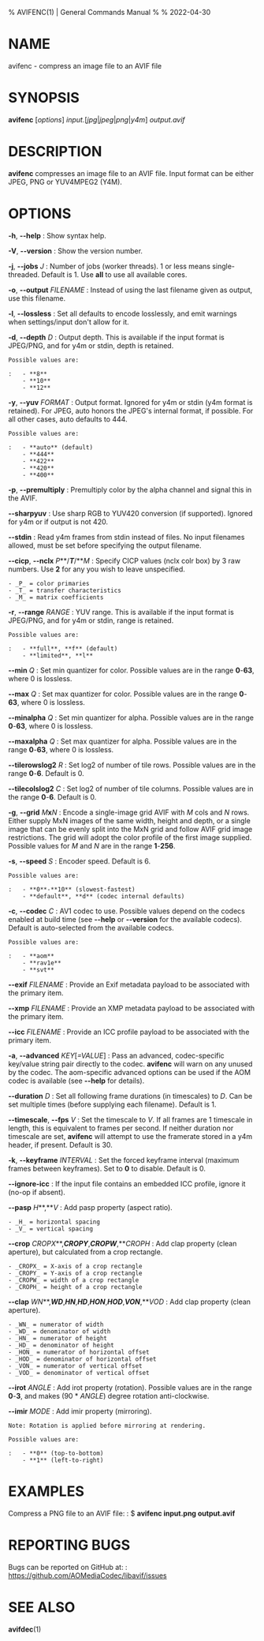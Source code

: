 % AVIFENC(1) | General Commands Manual
%
% 2022-04-30

<!--
This man page is written in pandoc's Markdown.
See: https://pandoc.org/MANUAL.html#pandocs-markdown
-->

# NAME

avifenc - compress an image file to an AVIF file

# SYNOPSIS

**avifenc** [_options_] _input._[_jpg_|_jpeg_|_png_|_y4m_] _output.avif_

# DESCRIPTION

**avifenc** compresses an image file to an AVIF file.
Input format can be either JPEG, PNG or YUV4MPEG2 (Y4M).

# OPTIONS

**-h**, **\--help**
:   Show syntax help.

**-V**, **\--version**
:   Show the version number.

**-j**, **\--jobs** _J_
:   Number of jobs (worker threads).
    1 or less means single-threaded.
    Default is 1.
    Use **all** to use all available cores.

**-o**, **\--output** _FILENAME_
:   Instead of using the last filename given as output, use this filename.

**-l**, **\--lossless**
:   Set all defaults to encode losslessly, and emit warnings when
    settings/input don't allow for it.

**-d**, **\--depth** _D_
:   Output depth.
    This is available if the input format is JPEG/PNG, and for y4m or stdin,
    depth is retained.

    Possible values are:

    :   - **8**
        - **10**
        - **12**

**-y**, **\--yuv** _FORMAT_
:   Output format.
    Ignored for y4m or stdin (y4m format is retained).
    For JPEG, auto honors the JPEG's internal format, if possible.
    For all other cases, auto defaults to 444.

    Possible values are:

    :   - **auto** (default)
        - **444**
        - **422**
        - **420**
        - **400**

**-p**, **\--premultiply**
:   Premultiply color by the alpha channel and signal this in the AVIF.

**\--sharpyuv**
:   Use sharp RGB to YUV420 conversion (if supported). Ignored for y4m or if
    output is not 420.

**\--stdin**
:   Read y4m frames from stdin instead of files.
    No input filenames allowed, must be set before specifying the output
    filename.

**\--cicp**, **\--nclx** *P***/***T***/***M*
:   Specify CICP values (nclx colr box) by 3 raw numbers.
    Use **2** for any you wish to leave unspecified.

    - _P_ = color primaries
    - _T_ = transfer characteristics
    - _M_ = matrix coefficients

**-r**, **\--range** _RANGE_
:   YUV range.
    This is available if the input format is JPEG/PNG, and for y4m or stdin,
    range is retained.

    Possible values are:

    :   - **full**, **f** (default)
        - **limited**, **l**

**\--min** _Q_
:   Set min quantizer for color.
    Possible values are in the range **0**-**63**, where 0 is lossless.

**\--max** _Q_
:   Set max quantizer for color.
    Possible values are in the range **0**-**63**, where 0 is lossless.

**\--minalpha** _Q_
:   Set min quantizer for alpha.
    Possible values are in the range **0**-**63**, where 0 is lossless.

**\--maxalpha** _Q_
:   Set max quantizer for alpha.
    Possible values are in the range **0**-**63**, where 0 is lossless.

**\--tilerowslog2** _R_
:   Set log2 of number of tile rows.
    Possible values are in the range **0**-**6**.
    Default is 0.

**\--tilecolslog2** _C_
:   Set log2 of number of tile columns.
    Possible values are in the range **0**-**6**.
    Default is 0.

**-g**, **\--grid** *M***x***N*
:   Encode a single-image grid AVIF with _M_ cols and _N_ rows.
    Either supply MxN images of the same width, height and depth, or a single
    image that can be evenly split into the MxN grid and follow AVIF grid image
    restrictions.
    The grid will adopt the color profile of the first image supplied.
    Possible values for _M_ and _N_ are in the range **1**-**256**.

**-s**, **\--speed** _S_
:   Encoder speed.
    Default is 6.

    Possible values are:

    :   - **0**-**10** (slowest-fastest)
        - **default**, **d** (codec internal defaults)

**-c**, **\--codec** _C_
:   AV1 codec to use.
    Possible values depend on the codecs enabled at build time (see **\--help**
    or **\--version** for the available codecs).
    Default is auto-selected from the available codecs.

    Possible values are:

    :   - **aom**
        - **rav1e**
        - **svt**

**\--exif** _FILENAME_
:   Provide an Exif metadata payload to be associated with the primary item.

**\--xmp** _FILENAME_
:   Provide an XMP metadata payload to be associated with the primary item.

**\--icc** _FILENAME_
:   Provide an ICC profile payload to be associated with the primary item.

**-a**, **\--advanced** _KEY_[_=VALUE_]
:   Pass an advanced, codec-specific key/value string pair directly to the
    codec.
    **avifenc** will warn on any unused by the codec.
    The aom-specific advanced options can be used if the AOM codec is available
    (see **\--help** for details).

**\--duration** _D_
:   Set all following frame durations (in timescales) to _D_.
    Can be set multiple times (before supplying each filename).
    Default is 1.

**\--timescale**, **\--fps** _V_
:   Set the timescale to _V_.
    If all frames are 1 timescale in length, this is equivalent to frames per
    second.
    If neither duration nor timescale are set, **avifenc** will attempt to use
    the framerate stored in a y4m header, if present.
    Default is 30.

**-k**, **\--keyframe** _INTERVAL_
:   Set the forced keyframe interval (maximum frames between keyframes).
    Set to **0** to disable.
    Default is 0.

**\--ignore-icc**
:   If the input file contains an embedded ICC profile, ignore it (no-op if
    absent).

**\--pasp** *H***,***V*
:   Add pasp property (aspect ratio).

    - _H_ = horizontal spacing
    - _V_ = vertical spacing

**\--crop** *CROPX***,***CROPY***,***CROPW***,***CROPH*
:   Add clap property (clean aperture), but calculated from a crop rectangle.

    - _CROPX_ = X-axis of a crop rectangle
    - _CROPY_ = Y-axis of a crop rectangle
    - _CROPW_ = width of a crop rectangle
    - _CROPH_ = height of a crop rectangle

**\--clap** *WN***,***WD***,***HN***,***HD***,***HON***,***HOD***,***VON***,***VOD*
:   Add clap property (clean aperture).

    - _WN_ = numerator of width
    - _WD_ = denominator of width
    - _HN_ = numerator of height
    - _HD_ = denominator of height
    - _HON_ = numerator of horizontal offset
    - _HOD_ = denominator of horizontal offset
    - _VON_ = numerator of vertical offset
    - _VOD_ = denominator of vertical offset

**\--irot** _ANGLE_
:   Add irot property (rotation).
    Possible values are in the range **0**-**3**, and makes (90 * _ANGLE_)
    degree rotation anti-clockwise.

**\--imir** _MODE_
:   Add imir property (mirroring).

    Note: Rotation is applied before mirroring at rendering.

    Possible values are:

    :   - **0** (top-to-bottom)
        - **1** (left-to-right)

# EXAMPLES

Compress a PNG file to an AVIF file:
:   $ **avifenc input.png output.avif**

# REPORTING BUGS

Bugs can be reported on GitHub at:
:   <https://github.com/AOMediaCodec/libavif/issues>

# SEE ALSO

**avifdec**(1)
